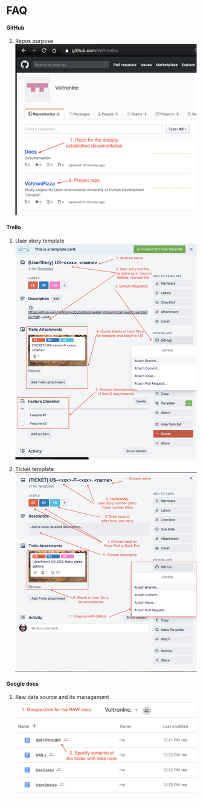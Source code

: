 # FAQ

#### GitHub
1. Repos purpose
![img](.img/1.1.png) 

#### Trello
1. User story template
![img](.img/2.1.png) 

2. Ticket template
![img](.img/2.2.png)

#### Google docs
1. Raw data source and its management
![img](.img/3.1.png)